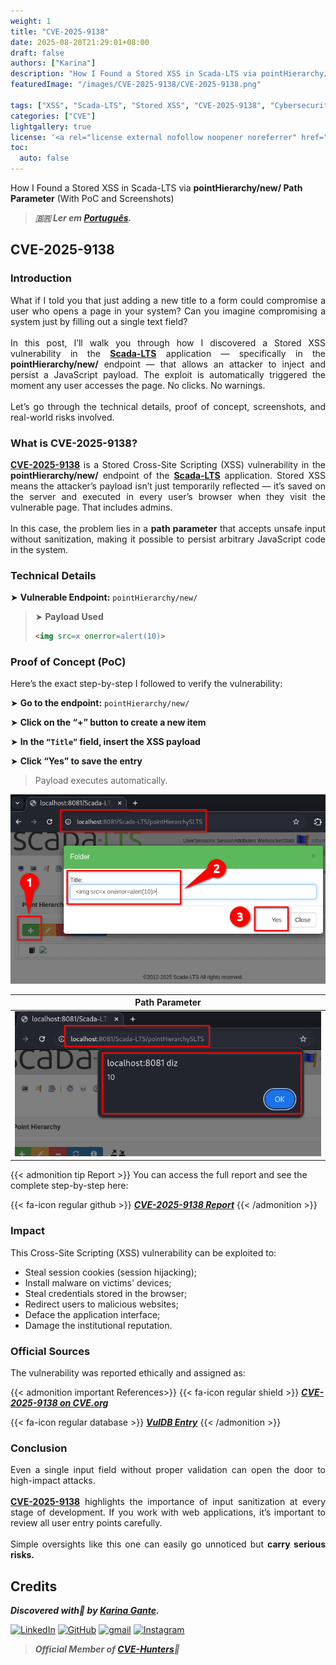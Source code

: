 ```yaml
---
weight: 1
title: "CVE-2025-9138"
date: 2025-08-20T21:29:01+08:00
draft: false
authors: ["Karina"]
description: "How I Found a Stored XSS in Scada-LTS via pointHierarchy/new/ Path Parameter (With PoC and Screenshots)"
featuredImage: "/images/CVE-2025-9138/CVE-2025-9138.png"

tags: ["XSS", "Scada-LTS", "Stored XSS", "CVE-2025-9138", "Cybersecurity"]
categories: ["CVE"]
lightgallery: true
license: '<a rel="license external nofollow noopener noreferrer" href="https://creativecommons.org/licenses/by-nc/4.0/" target="_blank">CC BY-NC 4.0</a>'
toc:
  auto: false
---
```


How I Found a Stored XSS in Scada-LTS via **pointHierarchy/new/ Path Parameter** (With PoC and Screenshots)

<!--more-->

> ***🇧🇷 Ler em [Português](http://karinagante.github.io/pt-br/cve-2025-9138).***

## CVE-2025-9138

### Introduction

<p align="justify">What if I told you that just adding a new title to a form could compromise a user who opens a page in your system? Can you imagine compromising a system just by filling out a single text field?</br></br>In this post, I’ll walk you through how I discovered a Stored XSS vulnerability in the <b><a href="https://github.com/SCADA-LTS/Scada-LTS" target=_blank>Scada-LTS</a></b> application — specifically in the <b>pointHierarchy/new/</b> endpoint — that allows an attacker to inject and persist a JavaScript payload. The exploit is automatically triggered the moment any user accesses the page. No clicks. No warnings.</br></br>Let’s go through the technical details, proof of concept, screenshots, and real-world risks involved.</p>

### What is CVE-2025-9138?

<p align="justify"><b><a href="https://www.cve.org/CVERecord?id=CVE-2025-9138" target=_blank>CVE-2025-9138</a></b> is a Stored Cross-Site Scripting (XSS) vulnerability in the <b>pointHierarchy/new/</b> endpoint of the <b><a href="https://github.com/SCADA-LTS/Scada-LTS" target=_blank>Scada-LTS</a></b> application. Stored XSS means the attacker’s payload isn’t just temporarily reflected — it’s saved on the server and executed in every user’s browser when they visit the vulnerable page. That includes admins.</br></br>In this case, the problem lies in a <b>path parameter</b> that accepts unsafe input without sanitization, making it possible to persist arbitrary JavaScript code in the system.</p>

### Technical Details

➤ **Vulnerable Endpoint:** `pointHierarchy/new/`

> ➤ **Payload Used** 
> ```html
><img src=x onerror=alert(10)>
>```

### Proof of Concept (PoC)

Here’s the exact step-by-step I followed to verify the vulnerability:

➤ **Go to the endpoint:** `pointHierarchy/new/` 

➤ **Click on the “+” button to create a new item**

➤ **In the `“Title”` field, insert the XSS payload**

➤ **Click “Yes” to save the entry**

> <p align="justify">Payload executes automatically.</p>

<p align="center">
<img src="/images/CVE-2025-9138/PoC1.png">
</p>

|   Path Parameter       |
|:------------:|
| ![](/images/CVE-2025-9138/PoC2.png)    |

{{< admonition tip Report >}} 
You can access the full report and see the complete step-by-step here:

{{< fa-icon regular github >}} 
***[CVE-2025-9138 Report](https://github.com/KarinaGante/KGSec/blob/main/CVEs/Scada-LTS/CVE-2025-9138.md)***
{{< /admonition >}}

### Impact

This Cross-Site Scripting (XSS) vulnerability can be exploited to:

- Steal session cookies (session hijacking);
- Install malware on victims' devices;
- Steal credentials stored in the browser;
- Redirect users to malicious websites;
- Deface the application interface;
- Damage the institutional reputation.

### Official Sources

The vulnerability was reported ethically and assigned as:

{{< admonition important References>}} 
{{< fa-icon regular shield >}} 
***[CVE-2025-9138 on CVE.org](https://www.cve.org/CVERecord?id=CVE-2025-9138)***

{{< fa-icon regular database >}} 
***[VulDB Entry](https://vuldb.com/?id.320518)***
{{< /admonition >}}

### Conclusion

<p align="justify">Even a single input field without proper validation can open the door to high-impact attacks. </br></br><b><a href="https://www.cve.org/CVERecord?id=CVE-2025-9138" target=_blank>CVE-2025-9138</a></b> highlights the importance of input sanitization at every stage of development. If you work with web applications, it’s important to review all user entry points carefully. </br></br> Simple oversights like this one can easily go unnoticed but <b>carry serious risks.</b></p>

## Credits

***Discovered with💜 by [Karina Gante](https://karinagante.github.io/).***  

[![LinkedIn](https://skillicons.dev/icons?i=linkedin&theme=dark)](https://www.linkedin.com/in/karina-gante/)
[![GitHub](https://skillicons.dev/icons?i=github&theme=dark)](https://www.github.com/KarinaGante/)
[![gmail](https://skillicons.dev/icons?i=gmail&theme=dark)](mailto:karina.gante1@gmail.com)
[![Instagram](https://skillicons.dev/icons?i=instagram&theme=dark)](https://www.instagram.com/karinovisk02/)

> ***Official Member of [CVE-Hunters](https://www.cvehunters.com/)🏹***
